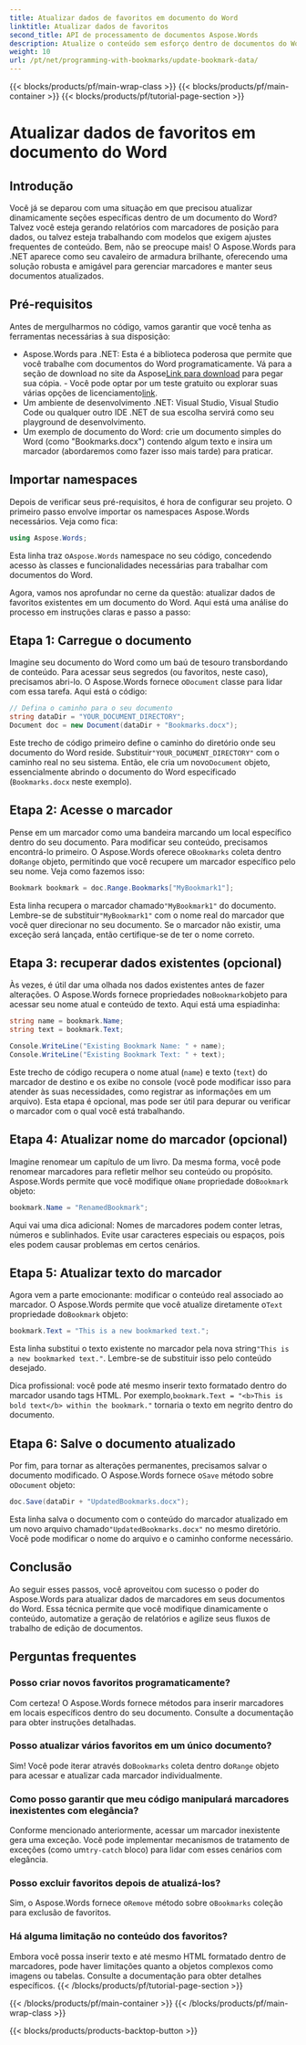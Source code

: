 ```yaml
---
title: Atualizar dados de favoritos em documento do Word
linktitle: Atualizar dados de favoritos
second_title: API de processamento de documentos Aspose.Words
description: Atualize o conteúdo sem esforço dentro de documentos do Word usando marcadores e Aspose.Words .NET. Este guia desbloqueia o poder de automatizar relatórios, personalizar modelos e muito mais.
weight: 10
url: /pt/net/programming-with-bookmarks/update-bookmark-data/
---
```


{{< blocks/products/pf/main-wrap-class >}}
{{< blocks/products/pf/main-container >}}
{{< blocks/products/pf/tutorial-page-section >}}

# Atualizar dados de favoritos em documento do Word

## Introdução

Você já se deparou com uma situação em que precisou atualizar dinamicamente seções específicas dentro de um documento do Word? Talvez você esteja gerando relatórios com marcadores de posição para dados, ou talvez esteja trabalhando com modelos que exigem ajustes frequentes de conteúdo. Bem, não se preocupe mais! O Aspose.Words para .NET aparece como seu cavaleiro de armadura brilhante, oferecendo uma solução robusta e amigável para gerenciar marcadores e manter seus documentos atualizados.

## Pré-requisitos

Antes de mergulharmos no código, vamos garantir que você tenha as ferramentas necessárias à sua disposição:

-  Aspose.Words para .NET: Esta é a biblioteca poderosa que permite que você trabalhe com documentos do Word programaticamente. Vá para a seção de download no site da Aspose[Link para download](https://releases.aspose.com/words/net/) para pegar sua cópia. - Você pode optar por um teste gratuito ou explorar suas várias opções de licenciamento[link](https://purchase.aspose.com/buy).
- Um ambiente de desenvolvimento .NET: Visual Studio, Visual Studio Code ou qualquer outro IDE .NET de sua escolha servirá como seu playground de desenvolvimento.
- Um exemplo de documento do Word: crie um documento simples do Word (como "Bookmarks.docx") contendo algum texto e insira um marcador (abordaremos como fazer isso mais tarde) para praticar.

## Importar namespaces

Depois de verificar seus pré-requisitos, é hora de configurar seu projeto. O primeiro passo envolve importar os namespaces Aspose.Words necessários. Veja como fica:

```csharp
using Aspose.Words;
```

 Esta linha traz o`Aspose.Words` namespace no seu código, concedendo acesso às classes e funcionalidades necessárias para trabalhar com documentos do Word.

Agora, vamos nos aprofundar no cerne da questão: atualizar dados de favoritos existentes em um documento do Word. Aqui está uma análise do processo em instruções claras e passo a passo:

## Etapa 1: Carregue o documento

 Imagine seu documento do Word como um baú de tesouro transbordando de conteúdo. Para acessar seus segredos (ou favoritos, neste caso), precisamos abri-lo. O Aspose.Words fornece o`Document` classe para lidar com essa tarefa. Aqui está o código:

```csharp
// Defina o caminho para o seu documento
string dataDir = "YOUR_DOCUMENT_DIRECTORY";
Document doc = new Document(dataDir + "Bookmarks.docx");
```

Este trecho de código primeiro define o caminho do diretório onde seu documento do Word reside. Substituir`"YOUR_DOCUMENT_DIRECTORY"` com o caminho real no seu sistema. Então, ele cria um novo`Document` objeto, essencialmente abrindo o documento do Word especificado (`Bookmarks.docx` neste exemplo).

## Etapa 2: Acesse o marcador

 Pense em um marcador como uma bandeira marcando um local específico dentro do seu documento. Para modificar seu conteúdo, precisamos encontrá-lo primeiro. O Aspose.Words oferece o`Bookmarks` coleta dentro do`Range` objeto, permitindo que você recupere um marcador específico pelo seu nome. Veja como fazemos isso:

```csharp
Bookmark bookmark = doc.Range.Bookmarks["MyBookmark1"];
```

 Esta linha recupera o marcador chamado`"MyBookmark1"` do documento. Lembre-se de substituir`"MyBookmark1"` com o nome real do marcador que você quer direcionar no seu documento. Se o marcador não existir, uma exceção será lançada, então certifique-se de ter o nome correto.

## Etapa 3: recuperar dados existentes (opcional)

 Às vezes, é útil dar uma olhada nos dados existentes antes de fazer alterações. O Aspose.Words fornece propriedades no`Bookmark`objeto para acessar seu nome atual e conteúdo de texto. Aqui está uma espiadinha:

```csharp
string name = bookmark.Name;
string text = bookmark.Text;

Console.WriteLine("Existing Bookmark Name: " + name);
Console.WriteLine("Existing Bookmark Text: " + text);
```

Este trecho de código recupera o nome atual (`name`) e texto (`text`) do marcador de destino e os exibe no console (você pode modificar isso para atender às suas necessidades, como registrar as informações em um arquivo). Esta etapa é opcional, mas pode ser útil para depurar ou verificar o marcador com o qual você está trabalhando.

## Etapa 4: Atualizar nome do marcador (opcional)

 Imagine renomear um capítulo de um livro. Da mesma forma, você pode renomear marcadores para refletir melhor seu conteúdo ou propósito. Aspose.Words permite que você modifique o`Name` propriedade do`Bookmark` objeto:

```csharp
bookmark.Name = "RenamedBookmark";
```

Aqui vai uma dica adicional: Nomes de marcadores podem conter letras, números e sublinhados. Evite usar caracteres especiais ou espaços, pois eles podem causar problemas em certos cenários.

## Etapa 5: Atualizar texto do marcador

 Agora vem a parte emocionante: modificar o conteúdo real associado ao marcador. O Aspose.Words permite que você atualize diretamente o`Text` propriedade do`Bookmark` objeto:

```csharp
bookmark.Text = "This is a new bookmarked text.";
```

Esta linha substitui o texto existente no marcador pela nova string`"This is a new bookmarked text."`. Lembre-se de substituir isso pelo conteúdo desejado.

 Dica profissional: você pode até mesmo inserir texto formatado dentro do marcador usando tags HTML. Por exemplo,`bookmark.Text = "<b>This is bold text</b> within the bookmark."` tornaria o texto em negrito dentro do documento.

## Etapa 6: Salve o documento atualizado

 Por fim, para tornar as alterações permanentes, precisamos salvar o documento modificado. O Aspose.Words fornece o`Save` método sobre o`Document` objeto:

```csharp
doc.Save(dataDir + "UpdatedBookmarks.docx");
```

 Esta linha salva o documento com o conteúdo do marcador atualizado em um novo arquivo chamado`"UpdatedBookmarks.docx"` no mesmo diretório. Você pode modificar o nome do arquivo e o caminho conforme necessário.

## Conclusão

Ao seguir esses passos, você aproveitou com sucesso o poder do Aspose.Words para atualizar dados de marcadores em seus documentos do Word. Essa técnica permite que você modifique dinamicamente o conteúdo, automatize a geração de relatórios e agilize seus fluxos de trabalho de edição de documentos.

## Perguntas frequentes

### Posso criar novos favoritos programaticamente?

Com certeza! O Aspose.Words fornece métodos para inserir marcadores em locais específicos dentro do seu documento. Consulte a documentação para obter instruções detalhadas.

### Posso atualizar vários favoritos em um único documento?

 Sim! Você pode iterar através do`Bookmarks` coleta dentro do`Range` objeto para acessar e atualizar cada marcador individualmente.

### Como posso garantir que meu código manipulará marcadores inexistentes com elegância?

 Conforme mencionado anteriormente, acessar um marcador inexistente gera uma exceção. Você pode implementar mecanismos de tratamento de exceções (como um`try-catch` bloco) para lidar com esses cenários com elegância.

### Posso excluir favoritos depois de atualizá-los?

 Sim, o Aspose.Words fornece o`Remove` método sobre o`Bookmarks` coleção para exclusão de favoritos.

### Há alguma limitação no conteúdo dos favoritos?

Embora você possa inserir texto e até mesmo HTML formatado dentro de marcadores, pode haver limitações quanto a objetos complexos como imagens ou tabelas. Consulte a documentação para obter detalhes específicos.
{{< /blocks/products/pf/tutorial-page-section >}}

{{< /blocks/products/pf/main-container >}}
{{< /blocks/products/pf/main-wrap-class >}}

{{< blocks/products/products-backtop-button >}}
